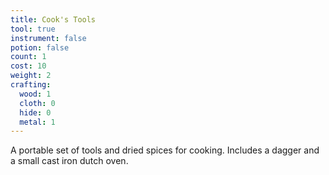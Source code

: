 ```yaml
---
title: Cook's Tools
tool: true
instrument: false
potion: false
count: 1
cost: 10
weight: 2
crafting:
  wood: 1
  cloth: 0
  hide: 0
  metal: 1
---
```


A portable set of tools and dried spices for cooking. Includes a dagger and a small cast iron dutch oven.
